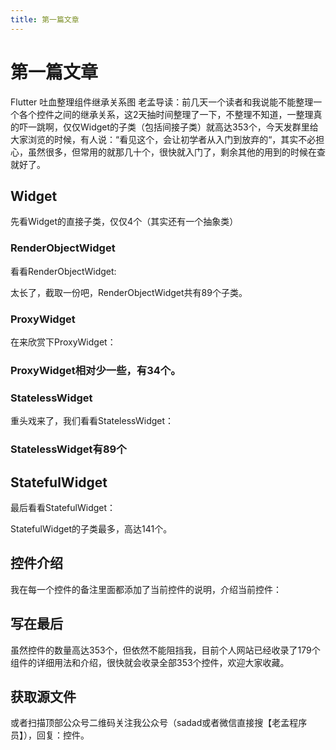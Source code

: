 ```yaml
---
title: 第一篇文章
---
```



# 第一篇文章

Flutter 吐血整理组件继承关系图
老孟导读：前几天一个读者和我说能不能整理一个各个控件之间的继承关系，这2天抽时间整理了一下，不整理不知道，一整理真的吓一跳啊，仅仅Widget的子类（包括间接子类）就高达353个，今天发群里给大家浏览的时候，有人说：“看见这个，会让初学者从入门到放弃的“，其实不必担心，虽然很多，但常用的就那几十个，很快就入门了，剩余其他的用到的时候在查就好了。

## Widget
先看Widget的直接子类，仅仅4个（其实还有一个抽象类）



### RenderObjectWidget
看看RenderObjectWidget:


太长了，截取一份吧，RenderObjectWidget共有89个子类。

### ProxyWidget
在来欣赏下ProxyWidget：


### ProxyWidget相对少一些，有34个。

### StatelessWidget
重头戏来了，我们看看StatelessWidget：


### StatelessWidget有89个

## StatefulWidget
最后看看StatefulWidget：


StatefulWidget的子类最多，高达141个。

## 控件介绍
我在每一个控件的备注里面都添加了当前控件的说明，介绍当前控件：


## 写在最后
虽然控件的数量高达353个，但依然不能阻挡我，目前个人网站已经收录了179个组件的详细用法和介绍，很快就会收录全部353个控件，欢迎大家收藏。

## 获取源文件
或者扫描顶部公众号二维码关注我公众号（sadad或者微信直接搜【老孟程序员】），回复：控件。